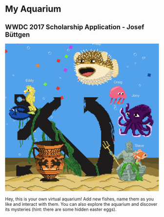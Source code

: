 # My Aquarium
## WWDC 2017 Scholarship Application - Josef Büttgen

![alt text](./aquarium_screenshot.png)

Hey, this is your own virtual aquarium! Add new fishes, name them as you like and interact with them. You can also explore the aquarium and discover its mysteries (hint: there are some hidden easter eggs).
